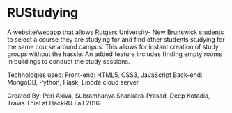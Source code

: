 # RUStudying

A website/webapp that allows Rutgers University- New Brunswick students to select a course they are studying for and find other students studying for the same course around campus. This allows for instant creation of study groups without the hassle. An added feature includes finding empty rooms in buildings to conduct the study sessions.

Technologies used:
Front-end: HTML5, CSS3, JavaScript
Back-end: MongoDB, Python, Flask, Linode cloud server

Created By: Peri Akiva, Subramhanya Shankara-Prasad, Deep Kotadia, Travis Thiel at HackRU Fall 2016
